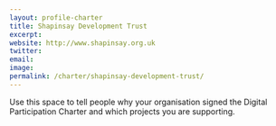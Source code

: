 ```yaml
---
layout: profile-charter
title: Shapinsay Development Trust
excerpt: 
website: http://www.shapinsay.org.uk
twitter:
email:
image:
permalink: /charter/shapinsay-development-trust/ 
---
```


Use this space to tell people why your organisation signed the Digital Participation Charter and which projects you are supporting.
